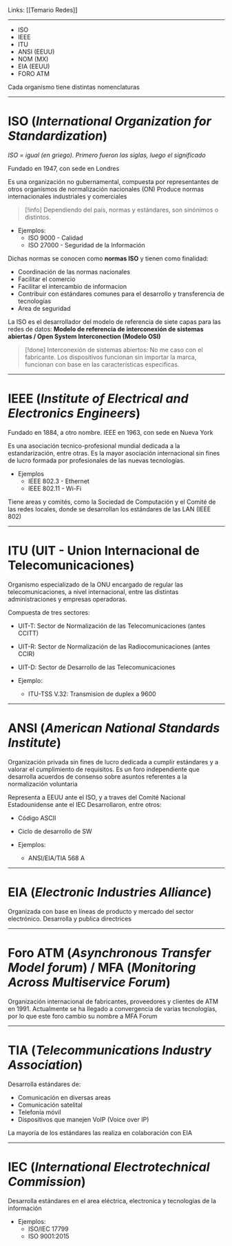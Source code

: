 Links: [[Temario Redes]]
___
- ISO
- IEEE
- ITU
- ANSI (EEUU)
- NOM (MX)
- EIA (EEUU)
- FORO ATM 

Cada organismo tiene distintas nomenclaturas

___
# ISO  (*International Organization for Standardization*)
*ISO = igual (en griego). Primero fueron las siglas, luego el significado*

Fundado en 1947, con sede en Londres

Es una organización no gubernamental, compuesta por representantes de otros organismos de normalización nacionales (ON)
Produce normas internacionales industriales y comerciales

>[!info] Dependiendo del país, normas y estándares, son sinónimos o distintos. 

- Ejemplos:
	- ISO 9000 - Calidad
	- ISO 27000 - Seguridad de la Información

Dichas normas se conocen como **normas ISO** y tienen como finalidad:
- Coordinación de las normas nacionales
- Facilitar el comercio
- Facilitar el intercambio de informacion
- Contribuir con estándares comunes para el desarrollo y transferencia de tecnologías
- Area de seguridad

La ISO es el desarrollador del modelo de referencia de siete capas para las redes de datos:
**Modelo de referencia de interconexión de sistemas abiertas / Open System Interconection (Modelo OSI)**

>[!done] Interconexión de sistemas abiertos: No me caso con el fabricante. Los dispositivos funcionan sin importar la marca, funcionan con base en las características especificas.

___
# IEEE (*Institute of Electrical and Electronics Engineers*)

Fundado en 1884, a otro nombre. IEEE en 1963, con sede en Nueva York

Es una asociación tecnico-profesional mundial dedicada a la estandarización, entre otras.
Es la mayor asociación internacional sin fines de lucro formada por profesionales de las nuevas tecnologías.

- Ejemplos
	- IEEE 802.3 - Ethernet
	- IEEE 802.11 - Wi-Fi

Tiene areas y comités, como la Sociedad de Computación y el Comité de las redes locales, donde se desarrollan los estándares de las LAN (IEEE 802)

___
# ITU (UIT - Union Internacional de Telecomunicaciones)

Organismo especializado de la ONU encargado de regular las telecomunicaciones, a nivel internacional, entre las distintas administraciones y empresas operadoras.

Compuesta de tres sectores:
- UIT-T: Sector de Normalización de las Telecomunicaciones (antes CCITT)
- UIT-R: Sector de Normalización de las Radiocomunicaciones (antes CCIR)
- UIT-D: Sector de Desarrollo de las Telecomunicaciones

- Ejemplo:
	- ITU-TSS V.32: Transmision de duplex a 9600

___
# ANSI (*American National Standards Institute*)

Organización privada sin fines de lucro dedicada a cumplir estándares y a valorar el cumplimiento de requisitos.
Es un foro independiente que desarrolla acuerdos de consenso sobre asuntos referentes a la normalización voluntaria

Representa a EEUU ante el ISO, y a traves del Comité Nacional Estadounidense ante el IEC
Desarrollaron, entre otros:
- Código ASCII
- Ciclo de desarrollo de SW

- Ejemplos:
	- ANSI/EIA/TIA 568 A

___
# EIA (*Electronic Industries Alliance*)

Organizada con base en líneas de producto y mercado del sector electrónico.
Desarrolla y publica directrices

___
# Foro ATM (*Asynchronous Transfer Model forum*) / MFA (*Monitoring Across Multiservice Forum*)

Organización internacional de fabricantes, proveedores y clientes de ATM en 1991.
Actualmente se ha llegado a convergencia de varias tecnologías, por lo que este foro cambio su nombre a MFA Forum

___
# TIA (*Telecommunications Industry Association*)

Desarrolla estándares de:
- Comunicación en diversas areas
- Comunicación satelital
- Telefonía móvil
- Dispositivos que manejen VoIP (Voice over IP)

La mayoría de los estándares las realiza en colaboración con EIA

___
# IEC (*International Electrotechnical Commission*)

Desarrolla estándares en el area eléctrica, electronica y tecnologías de la información

- Ejemplos:
	- ISO/IEC 17799
	- ISO 9001:2015
